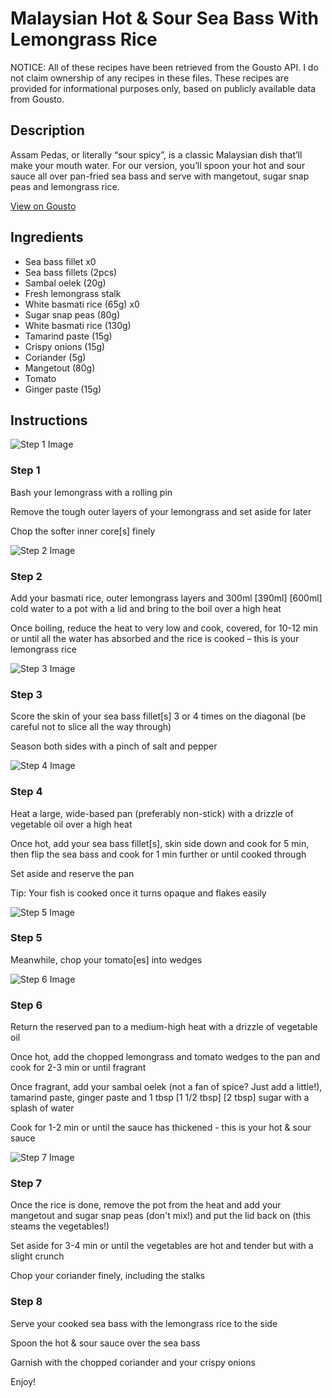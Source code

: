 # Malaysian Hot & Sour Sea Bass With Lemongrass Rice

NOTICE: All of these recipes have been retrieved from the Gousto API. I do not claim ownership of any recipes in these files. These recipes are provided for informational purposes only, based on publicly available data from Gousto.

## Description

Assam Pedas, or literally “sour spicy”, is a classic Malaysian dish that’ll make your mouth water. For our version, you’ll spoon your hot and sour sauce all over pan-fried sea bass and serve with mangetout, sugar snap peas and lemongrass rice.

[View on Gousto](https://www.gousto.co.uk/recipes/cookbook/premium-protein-malaysian-hot-sour-sea-bass-with-lemongrass-rice)

## Ingredients

- Sea bass fillet x0
- Sea bass fillets (2pcs)
- Sambal oelek (20g)
- Fresh lemongrass stalk
- White basmati rice (65g) x0
- Sugar snap peas (80g)
- White basmati rice (130g)
- Tamarind paste (15g)
- Crispy onions (15g)
- Coriander (5g)
- Mangetout (80g)
- Tomato
- Ginger paste (15g)

## Instructions

![Step 1 Image](https://production-media.gousto.co.uk/cms/recipe-step-image/Step-1-1727166482514-x200.jpg)

### Step 1

Bash your lemongrass with a rolling pin

Remove the tough outer layers of your lemongrass and set aside for later

Chop the softer inner core[s] finely

![Step 2 Image](https://production-media.gousto.co.uk/cms/recipe-step-image/Step-2-1727166487595-x200.jpg)

### Step 2

Add your basmati rice, outer lemongrass layers and 300ml <span class="text-purple">[390ml] </span><span class="text-danger">[600ml] </span>cold water to a pot with a lid and bring to the boil over a high heat

Once boiling, reduce the heat to very low and cook, covered, for 10-12 min or until all the water has absorbed and the rice is cooked – this is your lemongrass rice

![Step 3 Image](https://production-media.gousto.co.uk/cms/recipe-step-image/Step-3-1727166490582-x200.jpg)

### Step 3

Score the skin of your sea bass fillet[s] 3 or 4 times on the diagonal (be careful not to slice all the way through)

Season both sides with a pinch of salt and pepper

![Step 4 Image](https://production-media.gousto.co.uk/cms/recipe-step-image/Step-4-1727166494399-x200.jpg)

### Step 4

Heat a large, wide-based pan (preferably non-stick) with a drizzle of vegetable oil over a high heat

Once hot, add your sea bass fillet[s], skin side down and cook for 5 min, then flip the sea bass and cook for 1 min further or until cooked through

Set aside and reserve the pan

Tip: Your fish is cooked once it turns opaque and flakes easily

![Step 5 Image](https://production-media.gousto.co.uk/cms/recipe-step-image/Step-5-1727166497888-x200.jpg)

### Step 5

Meanwhile, chop your tomato[es] into wedges

![Step 6 Image](https://production-media.gousto.co.uk/cms/recipe-step-image/Step-6-1727166502406-x200.jpg)

### Step 6

Return the reserved pan to a medium-high heat with a drizzle of vegetable oil

Once hot, add the chopped lemongrass and tomato wedges to the pan and cook for 2-3 min or until fragrant

Once fragrant, add your sambal oelek (not a fan of spice? Just add a little!), tamarind paste, ginger paste and 1 tbsp <span class="text-purple">[1 1/2 tbsp]</span><span class="text-danger"> [2 tbsp] </span>sugar with a splash of water

Cook for 1-2 min or until the sauce has thickened - this is your hot & sour sauce

![Step 7 Image](https://production-media.gousto.co.uk/cms/recipe-step-image/Step-7-1727166506002-x200.jpg)

### Step 7

Once the rice is done, remove the pot from the heat and add your mangetout and sugar snap peas (don't mix!) and put the lid back on (this steams the vegetables!)

Set aside for 3-4 min or until the vegetables are hot and tender but with a slight crunch

Chop your coriander finely, including the stalks

### Step 8

Serve your cooked sea bass with the lemongrass rice to the side

Spoon the hot & sour sauce over the sea bass

Garnish with the chopped coriander and your crispy onions

Enjoy!

